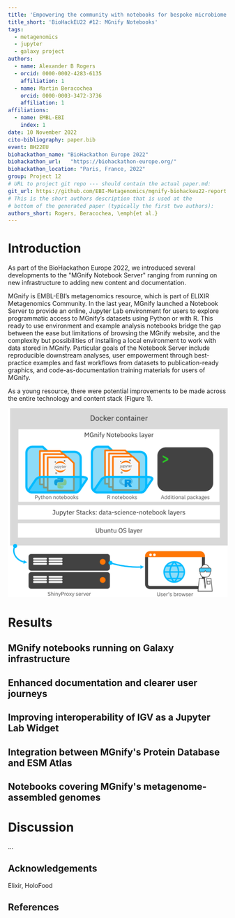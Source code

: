```yaml
---
title: 'Empowering the community with notebooks for bespoke microbiome analyses'
title_short: 'BioHackEU22 #12: MGnify Notebooks'
tags:
  - metagenomics
  - jupyter
  - galaxy project
authors:
  - name: Alexander B Rogers
  - orcid: 0000-0002-4283-6135
    affiliation: 1
  - name: Martin Beracochea
    orcid: 0000-0003-3472-3736
    affiliation: 1
affiliations:
  - name: EMBL-EBI
    index: 1
date: 10 November 2022
cito-bibliography: paper.bib
event: BH22EU
biohackathon_name: "BioHackathon Europe 2022"
biohackathon_url:   "https://biohackathon-europe.org/"
biohackathon_location: "Paris, France, 2022"
group: Project 12
# URL to project git repo --- should contain the actual paper.md:
git_url: https://github.com/EBI-Metagenomics/mgnify-biohackeu22-report
# This is the short authors description that is used at the
# bottom of the generated paper (typically the first two authors):
authors_short: Rogers, Beracochea, \emph{et al.}
---
```



# Introduction

As part of the BioHackathon Europe 2022, we introduced several developments to the "MGnify Notebook Server"
ranging from running on new infrastructure to adding new content and documentation.

MGnify is EMBL-EBI’s metagenomics resource, which is part of ELIXIR Metagenomics Community. 
In the last year, MGnify launched a Notebook Server to provide an online, Jupyter Lab environment for users to explore programmatic access to MGnify’s datasets using Python or with R. 
This ready to use environment and example analysis notebooks bridge the gap between the ease but limitations of browsing the MGnify website, and the complexity but possibilities of installing a local environment to work with data stored in MGnify. 
Particular goals of the Notebook Server include reproducible downstream analyses, user empowerment through best-practice examples and fast workflows from datasets to publication-ready graphics, and code-as-documentation training materials for users of MGnify.

As a young resource, there were potential improvements to be made across the entire technology and content stack (Figure 1).

![Schematic of the Notebooks Server technology stack](./notebooks-server-schematic.png)

# Results

## MGnify notebooks running on Galaxy infrastructure

## Enhanced documentation and clearer user journeys

## Improving interoperability of IGV as a Jupyter Lab Widget

## Integration between MGnify's Protein Database and ESM Atlas

## Notebooks covering MGnify's metagenome-assembled genomes

# Discussion

...

## Acknowledgements

Elixir, HoloFood

## References
